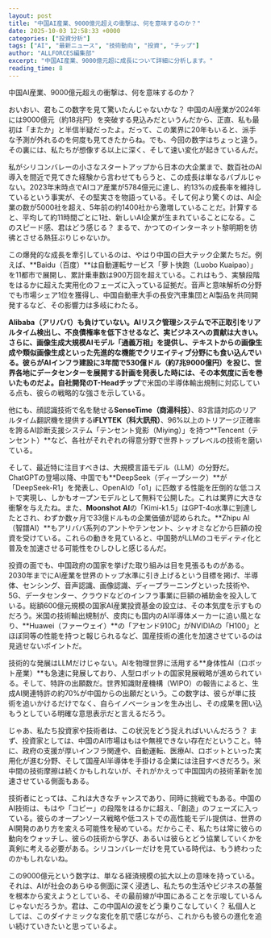 ```yaml
---
layout: post
title: "中国AI産業、9000億元超えの衝撃は、何を意味するのか？"
date: 2025-10-03 12:58:33 +0000
categories: ["投資分析"]
tags: ["AI", "最新ニュース", "技術動向", "投資", "チップ"]
author: "ALLFORCES編集部"
excerpt: "中国AI産業、9000億元超に成長について詳細に分析します。"
reading_time: 8
---
```


中国AI産業、9000億元超えの衝撃は、何を意味するのか？

おいおい、君もこの数字を見て驚いたんじゃないかな？ 中国のAI産業が2024年には9000億元（約18兆円）を突破する見込みだというんだから、正直、私も最初は「またか」と半信半疑だったよ。だって、この業界に20年もいると、派手な予測が外れるのを何度も見てきたからね。でも、今回の数字はちょっと違う。その裏には、私たちが想像する以上に深く、そして速い変化が起きているんだ。

私がシリコンバレーの小さなスタートアップから日本の大企業まで、数百社のAI導入を間近で見てきた経験から言わせてもらうと、この成長は単なるバブルじゃない。2023年末時点でAIコア産業が5784億元に達し、約13%の成長率を維持しているという事実が、その堅実さを物語っている。そして何より驚くのは、AI企業の数が5000社を超え、5年前の約1400社から激増していることだ。計算すると、平均して約11時間ごとに1社、新しいAI企業が生まれていることになる。このスピード感、君はどう感じる？ まるで、かつてのインターネット黎明期を彷彿とさせる熱狂ぶりじゃないか。

この爆発的な成長を牽引しているのは、やはり中国の巨大テック企業たちだ。例えば、**Baidu（百度）**は自動運転サービス「萝卜快跑（Luobo Kuaipao）」を11都市で展開し、累計乗車数は900万回を超えている。これはもう、実験段階をはるかに超えた実用化のフェーズに入っている証拠だ。音声と意味解析の分野でも市場シェア1位を獲得し、中国自動車大手の長安汽車集団とAI製品を共同開発するなど、その影響力は多岐にわたる。

**Alibaba（アリババ）**も負けていない。AIリスク管理システムで不正取引をリアルタイム検出し、不良債権率を低下させるなど、実ビジネスへの貢献は大きい。さらに、画像生成大規模AIモデル「通義万相」を提供し、テキストからの画像生成や類似画像生成といった先進的な機能でクリエイティブ分野にも食い込んでいる。彼らがAIインフラ建設に3年間で530億ドル（約7兆9000億円）を投じ、世界各地にデータセンターを展開する計画を発表した時には、その本気度に舌を巻いたものだよ。自社開発の**T-Headチップ**で米国の半導体輸出規制に対応している点も、彼らの戦略的な強さを示している。

他にも、顔認識技術で名を馳せる**SenseTime（商湯科技）**、83言語対応のリアルタイム翻訳機を提供する**iFLYTEK（科大訊飛）**、96%以上のトリアージ正確率を誇るAI診断支援システム「テンセント覓影（Miying）」を持つ**Tencent（テンセント）**など、各社がそれぞれの得意分野で世界トップレベルの技術を磨いている。

そして、最近特に注目すべきは、大規模言語モデル（LLM）の分野だ。ChatGPTの登場以降、中国でも**DeepSeek（ディープシーク）**が「DeepSeek-R1」を発表し、OpenAIの「o1」に匹敵する性能を圧倒的な低コストで実現し、しかもオープンモデルとして無料で公開した。これは業界に大きな衝撃を与えたね。また、**Moonshot AI**の「Kimi-k1.5」はGPT-4o水準に到達したとされ、わずか数ヶ月で33億ドルもの企業価値が認められた。**Zhipu AI（智譜AI）**もアリババ系列のアントやテンセント、シャオミなどから巨額の投資を受けている。これらの動きを見ていると、中国勢がLLMのコモディティ化と普及を加速させる可能性をひしひしと感じるんだ。

投資の面でも、中国政府の国家を挙げた取り組みは目を見張るものがある。2030年までにAI産業を世界のトップ水準に引き上げるという目標を掲げ、半導体、センシング、音声認識、画像認識、ディープラーニングといった技術や、5G、データセンター、クラウドなどのインフラ事業に巨額の補助金を投入している。総額600億元規模の国家AI産業投資基金の設立は、その本気度を示すものだろう。米国の技術輸出規制が、皮肉にも国内のAI半導体メーカーに追い風となり、**Huawei（ファーウェイ）**の「アセンド910C」がNVIDIAの「H100」とほぼ同等の性能を持つと報じられるなど、国産技術の進化を加速させているのは見逃せないポイントだ。

技術的な発展はLLMだけじゃない。AIを物理世界に活用する**身体性AI（ロボット産業）**も急速に発展しており、人型ロボットの国家発展戦略が進められている。そして、特許の出願数だ。世界知識財産機構（WIPO）の報告によると、生成AI関連特許の約70%が中国からの出願だという。この数字は、彼らが単に技術を追いかけるだけでなく、自らイノベーションを生み出し、その成果を囲い込もうとしている明確な意思表示だと言えるだろう。

じゃあ、私たち投資家や技術者は、この状況をどう捉えればいいんだろう？ まず、投資家としては、中国のAI市場はもはや無視できない存在だということ。特に、政府の支援が厚いインフラ関連や、自動運転、医療AI、ロボットといった実用化が進む分野、そして国産AI半導体を手掛ける企業には注目すべきだろう。米中間の技術摩擦は続くかもしれないが、それがかえって中国国内の技術革新を加速させている側面もある。

技術者にとっては、これは大きなチャンスであり、同時に挑戦でもある。中国のAI技術は、もはや「コピー」の段階をはるかに超え、「創造」のフェーズに入っている。彼らのオープンソース戦略や低コストでの高性能モデル提供は、世界のAI開発のあり方を変える可能性を秘めている。だからこそ、私たちは常に彼らの動向をウォッチし、彼らの技術から学び、あるいは彼らとどう協業していくかを真剣に考える必要がある。シリコンバレーだけを見ている時代は、もう終わったのかもしれないね。

この9000億元という数字は、単なる経済規模の拡大以上の意味を持っている。それは、AIが社会のあらゆる側面に深く浸透し、私たちの生活やビジネスの基盤を根本から変えようとしている、その最前線が中国にあることを示唆しているんじゃないだろうか。君は、この中国AIの波をどう乗りこなしていく？ 私個人としては、このダイナミックな変化を肌で感じながら、これからも彼らの進化を追い続けていきたいと思っているよ。


